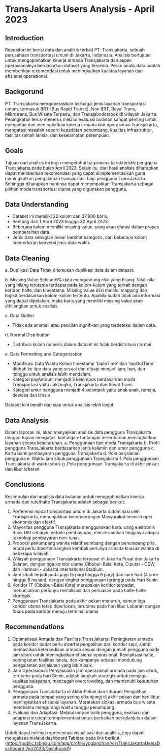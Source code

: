 # TransJakarta Users Analysis - April 2023

## Introduction
Repositori ini berisi data dan analisis terkait PT. Transjakarta, sebuah perusahaan transportasi umum di Jakarta, Indonesia. Analisis bertujuan untuk mengoptimalkan kinerja armada Transjakarta dan aspek operasionalnya berdasarkan dataset yang tersedia. Peran analis data adalah memberikan rekomendasi untuk meningkatkan kualitas layanan dan efisiensi operasional.

## Backgorund
PT. Transjakarta mengoperasikan berbagai jenis layanan transportasi umum, termasuk BRT (Bus Rapid Transit), Non BRT, Royal Trans, Mikrotrans, Bus Wisata Terpadu, dan Transjabodetabek di wilayah Jakarta. Peningkatan terus-menerus melalui evaluasi bulanan sangat penting untuk memantau dan meningkatkan kinerja armada dan operasional Transjakarta, mengatasi masalah seperti kepadatan penumpang, kualitas infrastruktur, fasilitas ramah lansia, dan keselamatan perempuan.

## Goals
Tujuan dari analisis ini ingin mengetahui bagaimana karakteristik pengguna Transjakarta pada bulan April 2023. Selain itu, dari hasil analisis diharapkan dapat memberikan rekomendasi yang dapat diimplementasikan guna meningkatkan pengalaman transportasi bagi pengguna TransJakarta. Sehingga diharapkan nantinya dapat menempatkan Transjakarta sebagai pilihan moda transportasi utama yang digunakan pengguna.

## Data Understanding
- Dataset ini memiliki 22 kolom dan 37,900 baris.
- Rentang dari 1 April 2023 hingga 30 April 2023.
- Beberapa kolom memiliki missing value, yang akan diatasi dalam proses pembersihan data.
- Jenis data sebagian besar bersifat kategoris, dan beberapa kolom memerlukan konversi jenis data waktu.

## Data Cleaning
a. Duplikasi Data
Tidak ditemukan duplikasi data dalam dataset.

b. Missing Value
Sekitar 6% data mengandung nilai yang hilang. Nilai-nilai yang hilang terutama terdapat pada kolom-kolom yang terkait dengan koridor, halte, dan timestamp. Missing value diisi melalui mapping dan logika berdasarkan kolom-kolom tertentu. Apabila sudah tidak ada informasi yang dapat dipetakan, maka baris yang memiliki missing value akan dihilangkan untuk analisis.

c. Data Outlier
- Tidak ada anomali atau pencilan signifikan yang terdeteksi dalam data.

d. Normal Distribution
- Distribusi kolom numerik dalam dataset ini tidak berdistribusi normal

e. Data Formatting and Categorization
- Modifikasi Data Waktu
Kolom timestamp 'tapInTime' dan 'tapOutTime' diubah ke tipe data yang sesuai dan dibagi menjadi jam, hari, dan minggu untuk analisis lebih mendalam.
- Kategori payAmount menjadi 3 kelompok berdasarkan moda Transportasi yaitu JakLingko, Transjakarta dan Royal Trans
- Kategori umur pengguna menjadi 4 kelompok yaitu anak-anak, remaja, dewasa dan lansia

Dataset kini bersih dan siap untuk analisis lebih lanjut.

## Data Analysis
Dalam laporan ini, akan menyajikan analisis data pengguna Transjakarta dengan tujuan mengatasi tantangan-tantangan tertentu dan meningkatkan layanan secara keseluruhan. 
a. Penggunaan tipe moda Transjakarta
b. Profil pengguna TransJakarta berdasarkan jenis kelamin dan umur pengguna
c. Kartu bank pembayaran pengguna Transjakarta
d. Pola perjalanan pengguna
e. Waktu jam sibuk penggunaan Transjakarta
f. Pola penggunaan Transjakarta di waktu sibuk
g. Pola penggunaan Transjakarta di akhir pekan dan libur lebaran

## Conclusions
Kesimpulan dari analisis data bulanan untuk mengoptimalkan kinerja armada dan rute/halte Transjakarta adalah sebagai berikut:
1. Preferensi moda transportasi umum di Jakarta didominasi oleh Transjakarta, menunjukkan kecenderungan Masyarakat memilih opsi ekonomis dan efektif.
2. Mayoritas pengguna Transjakarta menggunakan kartu uang elektronik Bank DKI sebagai metode pembayaran, mencerminkan tingginya adopsi teknologi pembayaran non-tunai.
3. Proporsi penumpang wanita relatif seimbang dengan penumpang pria, tetapi perlu dipertimbangkan kembali perlunya armada khusus wanita di beberapa wilayah.
4. Wilayah penggunaan Transjakarta terpusat di Jakarta Pusat dan Jakarta Selatan, dengan tiga koridor utama Cibubur-Balai Kota, Ciputat - CSW, dan Harmoni - Jakarta International Stadium.
5. Jam sibuk terjadi pada pagi (5 pagi hingga 9 pagi) dan sore hari (4 sore hingga 8 malam), dengan tingkat penggunaan tertinggi pada Hari Senin.
6. Koridor 1T (Cibubur-Balai Kota) merupakan koridor terpadat, menunjukkan perlunya revitalisasi dan perluasan pada halte-halte strategis.
7. Penggunaan Transjakarta pada akhir pekan menurun, namun tiga koridor utama tetap diperlukan, terutama pada hari libur Lebaran dengan fokus pada koridor menuju terminal utama

## Recommendations

1. Optimalisasi Armada dan Fasilitas TransJakarta: Peningkatan armada pada koridor padat perlu disertai pengalihan dari koridor sepi, sambil memastikan ketersediaan armada sesuai dengan jumlah pengguna pada jam sibuk untuk meningkatkan efisiensi operasional. Revitalisasi halte, peningkatan fasilitas lansia, dan kampanye edukasi mendukung pengalaman perjalanan yang lebih baik.
2. Jam Operasional: Penyesuaian jam operasional armada pada jam sibuk, terutama pada hari Senin, adalah langkah strategis untuk menjaga kualitas pelayanan, mencegah overcrowding, dan memenuhi kebutuhan pengguna.
3. Penggunaan TransJakarta di Akhir Pekan dan Liburan: Pengalihan armada pada tempat yang sering dikunjungi di akhir pekan dan hari libur meningkatkan efisiensi layanan. Meratakan alokasi armada bus wisata membantu mengurangi waktu tunggu penumpang.
4. Evaluasi dan Adaptasi: Melalui umpan balik pengguna, evaluasi dan adaptasi strategi terimplementasi untuk perbaikan berkelanjutan dalam layanan TransJakarta.

Untuk dapat melihat representasi visualisasi dari analisis, juga dapat mengakses melalui dashboard Tableau pada link berikut:
(https://public.tableau.com/app/profile/yogiandrian/viz/TransJakartaUsersDashboard-Apr2023/Dashboard1)


